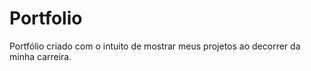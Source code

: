 # Portfolio

Portfólio criado com o intuito de mostrar meus projetos ao decorrer da minha carreira.
